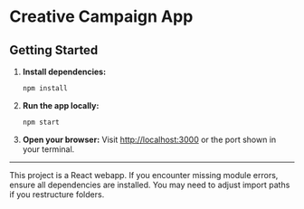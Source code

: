# Creative Campaign App

## Getting Started

1. **Install dependencies:**
   ```sh
   npm install
   ```

2. **Run the app locally:**
   ```sh
   npm start
   ```

3. **Open your browser:**
   Visit [http://localhost:3000](http://localhost:3000) or the port shown in your terminal.

---

This project is a React webapp. If you encounter missing module errors, ensure all dependencies are installed. You may need to adjust import paths if you restructure folders.
